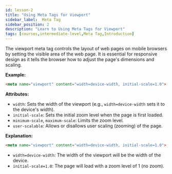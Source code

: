 ```yaml
---
id: lesson-2
title: "Using Meta Tags for Viewport"
sidebar_label:  Meta Tag
sidebar_position: 2
description: "Learn to Using Meta Tags for Viewport"
tags: [courses,intermediate-level,Meta Tag,Introduction]
---   
```

   

The viewport meta tag controls the layout of web pages on mobile browsers by setting the visible area of the web page. It is essential for responsive design as it tells the browser how to adjust the page's dimensions and scaling.

**Example:**
```html
<meta name="viewport" content="width=device-width, initial-scale=1.0">
```

**Attributes:**
- `width`: Sets the width of the viewport (e.g., `width=device-width` sets it to the device's width).
- `initial-scale`: Sets the initial zoom level when the page is first loaded.
- `minimum-scale`, `maximum-scale`: Limits the zoom level.
- `user-scalable`: Allows or disallows user scaling (zooming) of the page.

**Explanation:**
```html
<meta name="viewport" content="width=device-width, initial-scale=1.0">
```
- `width=device-width`: The width of the viewport will be the width of the device.
- `initial-scale=1.0`: The page will load with a zoom level of 1 (no zoom).

